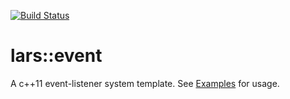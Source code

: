 [![Build Status](https://travis-ci.com/TheLartians/Event.svg?branch=master)](https://travis-ci.com/TheLartians/Event)

# lars::event

A c++11 event-listener system template. See [Examples](https://github.com/TheLartians/Event/tree/master/examples) for usage.
